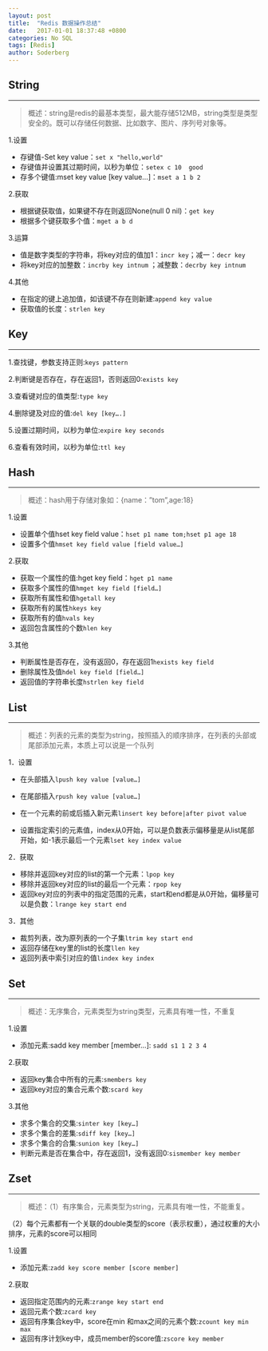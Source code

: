 ```yaml
---
layout: post
title:  "Redis 数据操作总结"
date:   2017-01-01 18:37:48 +0800
categories: No SQL
tags: [Redis]
author: Soderberg
---
```


## String
----
> 概述：string是redis的最基本类型，最大能存储512MB，string类型是类型安全的。既可以存储任何数据、比如数字、图片、序列号对象等。

1.设置
- 存键值-Set key value：`set x "hello,world"`
- 存键值并设置其过期时间，以秒为单位：`setex c 10  good`
- 存多个键值:mset key value [key value…]：`mset a 1 b 2`

2.获取
- 根据键获取值，如果键不存在则返回None(null 0 nil)：`get key`
- 根据多个键获取多个值：`mget a b d`

3.运算
- 值是数字类型的字符串，将key对应的值加1：`incr key`；减一：`decr key`
- 将key对应的加整数：`incrby key intnum` ；减整数：`decrby key intnum`

4.其他
- 在指定的键上追加值，如该键不存在则新建:`append key value`
- 获取值的长度：`strlen key`

## Key
----

1.查找键，参数支持正则:`keys pattern`

2.判断键是否存在，存在返回1，否则返回0:`exists key`

3.查看键对应的值类型:`type key`

4.删除键及对应的值:`del key [key….]`

5.设置过期时间，以秒为单位:`expire key seconds`

6.查看有效时间，以秒为单位:`ttl key`

## Hash
----
> 概述：hash用于存储对象如：{name：”tom”,age:18}

1.设置
- 设置单个值hset key field value：`hset p1 name tom;hset p1 age 18`
- 设置多个值`hmset key field value [field value…]` 

2.获取
- 获取一个属性的值:hget key field：`hget p1 name`
- 获取多个属性的值`hmget key field [field…]`
- 获取所有属性和值`hgetall key`
- 获取所有的属性`hkeys key`
- 获取所有的值`hvals key`
- 返回包含属性的个数`hlen key`

3.其他
- 判断属性是否存在，没有返回0，存在返回1`hexists key field`
- 删除属性及值`hdel key field [field…]`
- 返回值的字符串长度`hstrlen key field`

## List
----
> 概述：列表的元素的类型为string，按照插入的顺序排序，在列表的头部或尾部添加元素，本质上可以说是一个队列

1．设置
- 在头部插入`lpush key value [value…]`
- 在尾部插入`rpush key value [value…]`

- 在一个元素的前或后插入新元素`linsert key before|after pivot value`

- 设置指定索引的元素值，index从0开始，可以是负数表示偏移量是从list尾部开始，如-1表示最后一个元素`lset key index value`

2．获取 
- 移除并返回key对应的list的第一个元素：`lpop key`
- 移除并返回key对应的list的最后一个元素：`rpop key`
- 返回key对应的列表中的指定范围的元素，start和end都是从0开始，偏移量可以是负数：`lrange key start end `

3．其他
- 裁剪列表，改为原列表的一个子集`ltrim key start end`
- 返回存储在key里的list的长度`llen key`
- 返回列表中索引对应的值`lindex key index`

## Set
----
> 概述：无序集合，元素类型为string类型，元素具有唯一性，不重复

1.设置
- 添加元素:sadd key member [member…]: `sadd s1 1 2 3 4`

2.获取
- 返回key集合中所有的元素:`smembers key`
- 返回key对应的集合元素个数:`scard key`

3.其他
- 求多个集合的交集:`sinter key [key…]`
- 求多个集合的差集:`sdiff key [key…]`
- 求多个集合的合集:`sunion key [key…]`
- 判断元素是否在集合中，存在返回1，没有返回0:`sismember key member`

## Zset
----
> 概述：（1）有序集合，元素类型为string，元素具有唯一性，不能重复。

（2）每个元素都有一个关联的double类型的score（表示权重），通过权重的大小排序，元素的score可以相同

1.设置
- 添加元素:`zadd key score member [score member]`

2.获取
- 返回指定范围内的元素:`zrange key start end`
- 返回元素个数:`zcard key`
- 返回有序集合key中，score在min 和max之间的元素个数:`zcount key min max`
- 返回有序计划key中，成员member的score值:`zscore key member`
